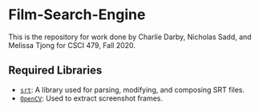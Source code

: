 # Film-Search-Engine
This is the repository for work done by Charlie Darby, Nicholas Sadd, and Melissa Tjong for CSCI 479, Fall 2020.

## Required Libraries
- [`srt`](https://pypi.org/project/srt/): A library used for parsing, modifying, and composing SRT files.
- [`OpenCV`](https://pypi.org/project/opencv-python/): Used to extract screenshot frames.

